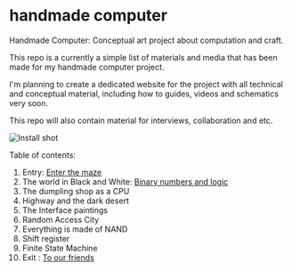 # handmade computer
Handmade Computer: Conceptual art project about computation and craft. 

This repo is a currently a simple list of materials and media that has been made for my handmade computer project. 

I'm planning to create a dedicated website for the project with all technical and conceptual material, including how to guides, videos and schematics very soon.

This repo will also contain material for interviews, collaboration and etc.

![Install shot](https://farm1.staticflickr.com/344/18308862959_f0d2f5c598_z.jpg)


Table of contents: 

1. Entry: [Enter the maze](https://github.com/tchoi8/handmadecomputer/tree/master/Entry)
2. The world in Black and White: [Binary numbers and logic](https://github.com/tchoi8/handmadecomputer/tree/master/Entry)
3. The dumpling shop as a CPU  
4. Highway and the dark desert   
5. The Interface paintings 
6. Random Access City 
7. Everything is made of NAND  
8. Shift register 
9. Finite State Machine 
10. Exit : [To our friends](https://github.com/tchoi8/handmadecomputer/tree/master/Exit)